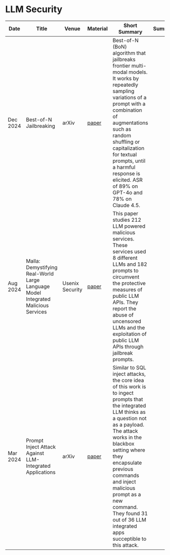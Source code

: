 # LLM Security


| Date | Title | Venue | Material | Short Summary | Summary | 
| --- | --- | --- | --- | --- | --- |
| Dec 2024 | Best-of-N Jailbreaking | arXiv | [paper](https://arxiv.org/abs/2412.03556) | Best-of-N (BoN) algorithm that jailbreaks frontier multi-modal models. It works by repeatedly sampling variations of a prompt with a combination of augmentations such as random shuffling or capitalization for textual prompts, until a harmful response is elicited. ASR of 89% on GPT-4o and 78% on Claude 4.5. | |
| Aug 2024 | Malla: Demystifying Real-World Large Language Model Integrated Malicious Services | Usenix Security | [paper](https://www.usenix.org/system/files/usenixsecurity24-lin-zilong.pdf) | This paper studies 212 LLM powered malicious services. These services used 8 different LLMs and 182 prompts to circumvent the protective measures of public LLM APIs. They report the abuse of uncensored LLMs and the exploitation of public LLM APIs through jailbreak prompts. | |
| Mar 2024 | Prompt Inject Attack Against LLM-Integrated Applications | arXiv | [paper](https://arxiv.org/pdf/2306.05499) | Similar to SQL inject attacks, the core idea of this work is to ingect prompts that the integrated LLM thinks as a question not as a payload. The attack works in the blackbox setting where they encapsulate previous commands and inject malicious prompt as a new command. They found 31 out of 36 LLM integrated apps succeptible to this attack. | |
